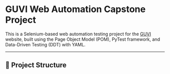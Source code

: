 #  GUVI Web Automation Capstone Project

This is a Selenium-based web automation testing project for the [GUVI](https://www.guvi.in/) website, built using the Page Object Model (POM), PyTest framework, and Data-Driven Testing (DDT) with YAML.

---

## 📁 Project Structure

